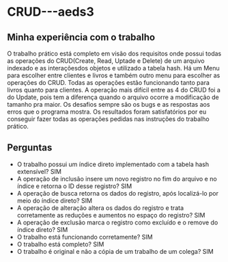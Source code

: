 # CRUD---aeds3
## Minha experiência com o trabalho

O trabalho prático está completo em visão dos requisitos onde possui todas as operações do CRUD(Create, Read, Uptade e Delete) de um arquivo indexado e as interaçõesdos 
objetos e utilizado a tabela hash. Há um Menu para escolher entre clientes e livros e também outro menu para escolher as operações do CRUD. Todas as operações 
estão funcionando tanto para livros quanto para clientes. A operação mais difícil entre as 4 do CRUD foi a do Update, pois tem a diferença quando o arquivo ocorre a 
modificação de tamanho pra maior. Os desafios sempre são os bugs e as respostas aos erros que o programa mostra. Os resultados foram satisfatórios por eu conseguir fazer 
todas as operações pedidas nas instruções do trabalho prático.

## Perguntas

- O trabalho possui um índice direto implementado com a tabela hash extensível? SIM
- A operação de inclusão insere um novo registro no fim do arquivo e no índice e retorna o ID desse registro? SIM
- A operação de busca retorna os dados do registro, após localizá-lo por meio do índice direto? SIM
- A operação de alteração altera os dados do registro e trata corretamente as reduções e aumentos no espaço do registro? SIM
- A operação de exclusão marca o registro como excluído e o remove do índice direto? SIM
- O trabalho está funcionando corretamente? SIM
- O trabalho está completo? SIM
- O trabalho é original e não a cópia de um trabalho de um colega? SIM
